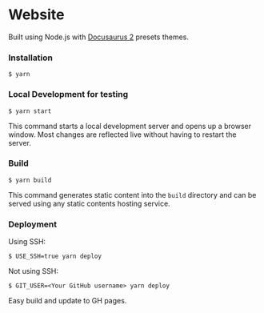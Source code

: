# Website

Built using Node.js with [Docusaurus 2](https://docusaurus.io/) presets themes.

### Installation

```
$ yarn
```

### Local Development for testing

```
$ yarn start
```

This command starts a local development server and opens up a browser window. Most changes are reflected live without having to restart the server.

### Build

```
$ yarn build
```

This command generates static content into the `build` directory and can be served using any static contents hosting service.

### Deployment

Using SSH:

```
$ USE_SSH=true yarn deploy
```

Not using SSH:

```
$ GIT_USER=<Your GitHub username> yarn deploy
```

Easy build and update to GH pages.
